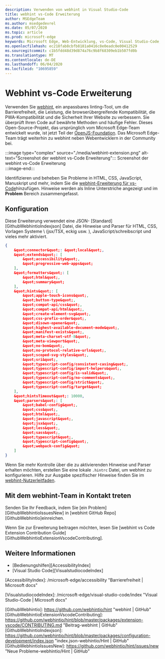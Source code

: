 ```yaml
---
description: Verwenden von webhint in Visual Studio-Code
title: webhint vs-Code Erweiterung
author: MSEdgeTeam
ms.author: msedgedevrel
ms.date: 05/07/2020
ms.topic: article
ms.prod: microsoft-edge
keywords: Microsoft Edge, Web-Entwicklung, vs-Code, Visual Studio-Code, webhint
ms.openlocfilehash: ec218fab8cbfb8181a0416c8e0eadc0e00412529
ms.sourcegitcommit: c1b5fdd48d39d874a76c9b8f68309eb1b507fd0b
ms.translationtype: MT
ms.contentlocale: de-DE
ms.lasthandoff: 06/04/2020
ms.locfileid: "10695859"
---
```

# Webhint vs-Code Erweiterung  

Verwenden Sie [webhint][WebhintMain], ein anpassbares linting-Tool, um die Barrierefreiheit, die Leistung, die browserübergreifende Kompatibilität, die PWA-Kompatibilität und die Sicherheit Ihrer Website zu verbessern.  Sie überprüft Ihren Code auf bewährte Methoden und häufige Fehler. Dieses Open-Source-Projekt, das ursprünglich vom Microsoft Edge-Team entwickelt wurde, ist jetzt Teil der [OpenJS-Foundation][OpenjsFoundation].  Das Microsoft Edge-Team trägt weiterhin zu webhint neben Webentwicklern in der Community bei.  

:::image type="complex" source="./media/webhint-extension.png" alt-text="Screenshot der webhint vs-Code Erweiterung":::
   Screenshot der webhint vs-Code Erweiterung  
:::image-end:::

<!--![Screenshot of webhint VS Code extension][ImageWebhintExtension]  -->  

Identifizieren und beheben Sie Probleme in HTML, CSS, JavaScript, Manuskript und mehr, indem Sie die [webhint-Erweiterung für vs-Code][VisualstudioMarketplaceWebhint]hinzufügen.  Hinweise werden als Inline Unterstriche angezeigt und im **Problem** Bereich zusammengefasst.  

## Konfiguration  

Diese Erweiterung verwendet eine JSON- [Standard][GithubWebhintioIndexjson] Datei, die Hinweise und Parser für HTML, CSS, Vorlagen Systeme \ (jsx/TSX, eckig usw. \), JavaScript/schreibscript und vieles mehr aktiviert.  

```json
{
    &quot;connector&quot;: &quot;local&quot;,
    &quot;extends&quot;: [
        &quot;accessibility&quot;,
        &quot;progressive-web-apps&quot;
    ],
    &quot;formatters&quot;: [
        &quot;html&quot;,
        &quot;summary&quot;
    ],
    &quot;hints&quot;: [
        &quot;apple-touch-icons&quot;,
        &quot;button-type&quot;,
        &quot;compat-api/css&quot;,
        &quot;compat-api/html&quot;,
        &quot;create-element-svg&quot;,
        &quot;css-prefix-order&quot;,
        &quot;disown-opener&quot;,
        &quot;highest-available-document-mode&quot;,
        &quot;manifest-exists&quot;,
        &quot;meta-charset-utf-8&quot;,
        &quot;meta-viewport&quot;,
        &quot;no-bom&quot;,
        &quot;no-protocol-relative-urls&quot;,
        &quot;scoped-svg-styles&quot;,
        &quot;sri&quot;,
        &quot;typescript-config/consistent-casing&quot;,
        &quot;typescript-config/import-helpers&quot;,
        &quot;typescript-config/is-valid&quot;,
        &quot;typescript-config/no-comments&quot;,
        &quot;typescript-config/strict&quot;,
        &quot;typescript-config/target&quot;
    ],
    &quot;hintsTimeout&quot;: 10000,
    &quot;parsers&quot;: [
        &quot;babel-config&quot;,
        &quot;css&quot;,
        &quot;html&quot;,
        &quot;javascript&quot;,
        &quot;jsx&quot;,
        &quot;less&quot;,
        &quot;sass&quot;,
        &quot;typescript&quot;,
        &quot;typescript-config&quot;,
        &quot;webpack-config&quot;
    ]
}
```  

Wenn Sie mehr Kontrolle über die zu aktivierenden Hinweise und Parser erhalten möchten, erstellen Sie eine lokale `.hintrc` Datei, um webhint zu konfigurieren.  Hilfe zur Ausgabe spezifischer Hinweise finden Sie im [webhint-Nutzerleitfaden][WebhintDocsUserguideConfiguringSummary].  

## Mit dem webhint-Team in Kontakt treten  

Senden Sie Ihr Feedback, indem Sie [ein Problem][GithubWebhintioIssuesNew] in [webhint GitHub Repo][GithubWebhintio]einreichen.  

Wenn Sie zur Erweiterung beitragen möchten, lesen Sie [webhint vs Code Extension Contribution Guide][GithubWebhintioExtensionVscodeContributing].  

## Weitere Informationen  

*   [Bedienungshilfen][AccessibilityIndex]  
*   [Visual Studio Code][VisualstudiocodeIndex]  

<!-- image links -->  

<!--[ImageWebhintExtension]: ./media/webhint-extension.png &quot;Screenshot of webhint VS Code extension&quot;  -->  

<!--links -->  

[AccessibilityIndex]: /microsoft-edge/accessibility &quot;Barrierefreiheit | Microsoft docs&quot;  

[VisualstudiocodeIndex]: /microsoft-edge/visual-studio-code/index &quot;Visual Studio-Code | Microsoft docs&quot;  

[GithubWebhintio]: https://github.com/webhintio/hint &quot;webhint | GitHub&quot;  
[GithubWebhintioExtensionVscodeContributing]: https://github.com/webhintio/hint/blob/master/packages/extension-vscode/CONTRIBUTING.md &quot;Beitrag-webhint | GitHub&quot;  
[GithubWebhintioIndexjson]: https://github.com/webhintio/hint/blob/master/packages/configuration-development/index.json &quot;index.json-webhintio/Hint | GitHub&quot;
[GithubWebhintioIssuesNew]: https://github.com/webhintio/hint/issues/new &quot;Neue Probleme-webhintio/Hint | GitHub"  

[VisualstudioMarketplaceWebhint]: https://marketplace.visualstudio.com/items?itemName=webhint.vscode-webhint "webhint | Visual Studio Marketplace"  

[OpenjsFoundation]:  https://openjsf.org "OpenJS Foundation"  

[WebhintDocsUserguideConfiguringSummary]: https://webhint.io/docs/user-guide/configuring-webhint/summary "Konfigurieren von webhint | webhint-Dokumentation"  
[WebhintMain]:  https://webhint.io "webhint"  
